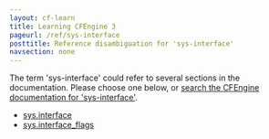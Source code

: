 ```yaml
---
layout: cf-learn
title: Learning CFEngine 3
pageurl: /ref/sys-interface
posttitle: Reference disambiguation for 'sys-interface'
navsection: none
---
```


The term 'sys-interface' could refer to several sections in the documentation. Please choose one below, or
[search the CFEngine documentation for 'sys-interface'](http://cfengine.com/docs/3.5/search.html?q=sys-interface).

- [sys.interface](http://cfengine.com/docs/3.5/reference-special-variables-context-sys.html#sys-interface)
- [sys.interface_flags](http://cfengine.com/docs/3.5/reference-special-variables-context-sys.html#sys-interface_flags)
